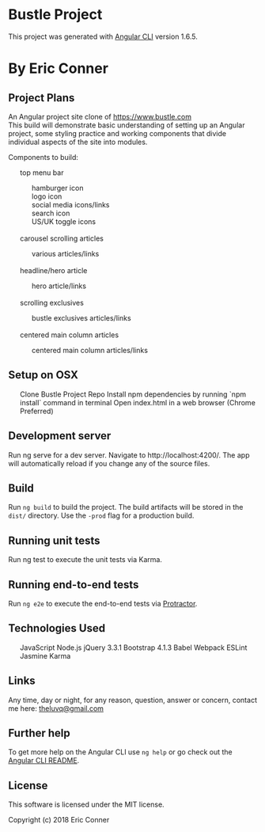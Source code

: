 # Bustle Project

This project was generated with [Angular CLI](https://github.com/angular/angular-cli) version 1.6.5.

# By Eric Conner

## Project Plans

An Angular project site clone of https://www.bustle.com<br>
This build will demonstrate basic understanding of setting up an Angular project, some styling practice and working components that divide individual aspects of the site into modules.
<br>

Components to build:
<ul>
  top menu bar<br>
  <ul>
    hamburger icon<br>
    logo icon<br>
    social media icons/links<br>
    search icon<br>
    US/UK toggle icons<br><br>
  </ul>
  carousel scrolling articles<br>
  <ul>
    various articles/links<br><br>
  </ul>
  headline/hero article<br>
  <ul>
    hero article/links<br><br>
  </ul>
  scrolling exclusives<br>
  <ul>
    bustle exclusives articles/links<br><br>
  </ul>
  centered main column articles<br>
  <ul>
    centered main column articles/links
  </ul>
</ul>

## Setup on OSX
<ul>
Clone Bustle Project Repo
Install npm dependencies by running `npm install` command in terminal
Open index.html in a web browser (Chrome Preferred)
</ul>

## Development server

Run ng serve for a dev server. Navigate to http://localhost:4200/. The app will automatically reload if you change any of the source files.

## Build

Run `ng build` to build the project. The build artifacts will be stored in the `dist/` directory. Use the `-prod` flag for a production build.

## Running unit tests

Run ng test to execute the unit tests via Karma.

## Running end-to-end tests

Run `ng e2e` to execute the end-to-end tests via [Protractor](http://www.protractortest.org/).

## Technologies Used
<ul>
JavaScript
Node.js
jQuery 3.3.1
Bootstrap 4.1.3
Babel
Webpack
ESLint
Jasmine
Karma
</ul>

## Links

Any time, day or night, for any reason, question, answer or concern, contact me here: theluvq@gmail.com

## Further help

To get more help on the Angular CLI use `ng help` or go check out the [Angular CLI README](https://github.com/angular/angular-cli/blob/master/README.md).

## License

This software is licensed under the MIT license.

Copyright (c) 2018 Eric Conner
